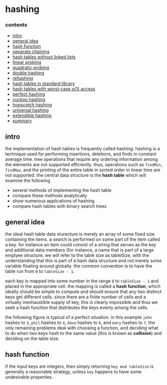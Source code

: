 #  hashing 

###  contents

-  [intro](#intro)
-  [general idea](#general-idea)
-  [hash function](#hash-function)
-  [separate chaining](#separate-chaining)
-  [hash tables without linked lists](#hash-tables-without-linked-lists)
-  [linear probing](#linear-probing)
-  [quadratic probing](#quadratic-probing)
-  [double hashing](#double-hashing)
-  [rehashing](#rehashing)
-  [hash tables in standard library](#hash-tables-in-standard-library)
-  [hash tables with worst-case o(1) access](#hash-tables-with-worst-case-o1-access)
-  [perfect hashing](#perfect-hashing)
-  [cuckoo hashing](#cuckoo-hashing)
-  [hopscotch hashing](#hopscotch-hashing)
-  [universal hashing](#universal-hashing)
-  [extendible hashing](#extendible-hashing)
-  [summary](#summary)

##  intro

the implementation of hash tables is frequently called hashing.  hashing is a technique used for performing insertions, deletions, and finds in constant average time.  tree operations that require any ordering information among the elements are not supported efficiently.  thus, operations such as `findMin`, `findMax`, and the printing of the entire table in sorted order in linear time are not supported.  the central data structure is the **hash table** which will examine the following

-  several methods of implementing the hash table
-  compare these methods analytically
-  show numerous applications of hashing
-  compare hash tables with binary search trees

##  general idea

the ideal hash table data sturecture is merely an array of some fixed size containing the items.  a search is performed on some part of the item called a key.  for instance an item could consist of a string that serves as the key and additional data members (for instance, a name that is part of a large emplyee structure.  we will refer to the table size as tableSize, with the understanding that this is part of a hash data structure and not merely some variable floating around globally.  the common convention is to have the table run from `0` to `tableSize - 1`.

each key is mapped into some number in the range `0` to `tableSize - 1` and placed in the appropriate cell.  the mapping is called a **hash function**, which ideally should be simple to compute and should ensure that any two distinct keys get different cells.  since there are a finite number of cells and a virtually inexhaustible supply of key, this is clearly impossible and thus we seek a hash function that distributes the keys evenly among the cells.  

the following figure is typical of a perfect situation.  in this example `john` hashes to `3`, `phil` hashes to `4`, `dave` hashes to `6`, and `mary` hashes to `7`.  the only remaining problems deal with choosing a function, and deciding what to do when two keys hash to the same value (this is known as **collision**) and deciding on the table size.

##  hash function

if the input keys are integers, then simply returning `key mod tableSize` is generally a reasonable strategy, unless `key` happens to have some undesirable properties.
